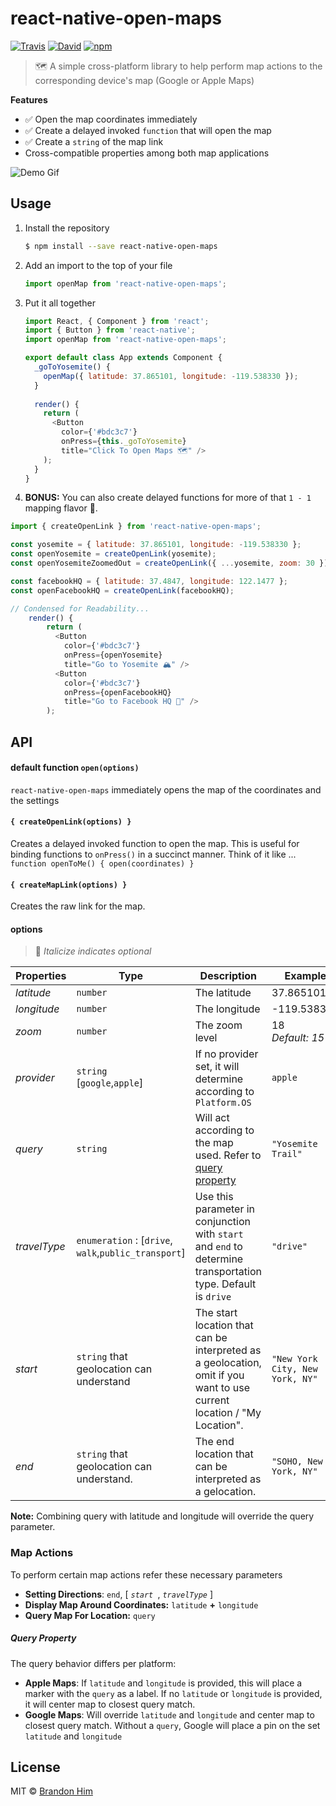 # react-native-open-maps
 [![Travis](https://img.shields.io/travis/brh55/react-native-open-maps/master.svg?style=flat-square)](https://travis-ci.org/brh55/react-native-open-maps) [![David](https://img.shields.io/david/dev/brh55/react-native-open-maps.svg?style=flat-square)](https://david-dm.org/brh55/react-native-open-maps?type=dev) [![npm](https://img.shields.io/npm/dt/react-native-open-maps.svg?style=flat-square)](https://www.npmjs.com/package/react-native-open-maps)

> 🗺 A simple cross-platform library to help perform map actions to the corresponding device's map (Google or Apple Maps)

**Features**
- ✅ Open the map coordinates immediately
- ✅ Create a delayed invoked `function` that will open the map
- ✅ Create a `string` of the map link
- Cross-compatible properties among both map applications

![Demo Gif](http://g.recordit.co/RhkI4WISXT.gif)

## Usage
1. Install the repository
    ```bash
    $ npm install --save react-native-open-maps
    ```
2. Add an import to the top of your file
    ```js
    import openMap from 'react-native-open-maps';
    ```
3. Put it all together
    ```js
    import React, { Component } from 'react';
    import { Button } from 'react-native';
    import openMap from 'react-native-open-maps';

    export default class App extends Component {
      _goToYosemite() {
        openMap({ latitude: 37.865101, longitude: -119.538330 });
      }
      
      render() {
        return (
          <Button
            color={'#bdc3c7'}
            onPress={this._goToYosemite}
            title="Click To Open Maps 🗺" />
        );
      }
    }
    ```
4. **BONUS:** You can also create delayed functions for more of that `1 - 1` mapping flavor 🍦.
```js
import { createOpenLink } from 'react-native-open-maps';

const yosemite = { latitude: 37.865101, longitude: -119.538330 };
const openYosemite = createOpenLink(yosemite);
const openYosemiteZoomedOut = createOpenLink({ ...yosemite, zoom: 30 });

const facebookHQ = { latitude: 37.4847, longitude: 122.1477 };
const openFacebookHQ = createOpenLink(facebookHQ);

// Condensed for Readability...
    render() {
        return (
          <Button
            color={'#bdc3c7'}
            onPress={openYosemite}
            title="Go to Yosemite 🏔" />
          <Button
            color={'#bdc3c7'}
            onPress={openFacebookHQ}
            title="Go to Facebook HQ 🕋" />
        );
```

## API
#### default function `open(options)`
`react-native-open-maps` immediately opens the map of the coordinates and the settings

#### `{ createOpenLink(options) }`
Creates a delayed invoked function to open the map. This is useful for binding functions to `onPress()` in a succinct manner. Think of it like ... `function openToMe() { open(coordinates) }`

#### `{ createMapLink(options) }`
Creates the raw link for the map.

#### options
> 🔑 *Italicize indicates optional*

| Properties | Type                                | Description                                                    | Example               |
|------------|-------------------------------------|----------------------------------------------------------------|-----------------------|
| *latitude*   | `number`                            | The latitude                                                   | 37.865101             |
| *longitude*  | `number`                            | The longitude                                                  | -119.538330           |
| *zoom*     | `number`                            | The zoom level                                                 | 18 <br> *Default: 15* |
| *provider* | `string` <br> [`google`,`apple`] | If no provider set, it will determine according to `Platform.OS` | `apple`               |
| *query*      | `string`                            | Will act according to the map used. Refer to [query property](#query-property) | `"Yosemite Trail"`    |
| *travelType* | `enumeration` : [`drive`, `walk`,`public_transport`] | Use this parameter in conjunction with `start` and `end` to determine transportation type. Default is `drive` | `"drive"` |
| *start* | `string` that geolocation can understand | The start location that can be interpreted as a geolocation, omit if you want to use current location / "My Location". | `"New York City, New York, NY"` |
| *end* | `string` that geolocation can understand. | The end location that can be interpreted as a gelocation. | `"SOHO, New York, NY"` |

**Note:** Combining query with latitude and longitude will override the query parameter.

### Map Actions
To perform certain map actions refer these necessary parameters
- **Setting Directions**: `end`,  [ *`start `*,  *`travelType`* ]
- **Display Map Around Coordinates:** `latitude` **+** `longitude`
- **Query Map For Location:** `query`

##### Query Property
The query behavior differs per platform:
- **Apple Maps**: If `latitude` and `longitude` is provided, this will place a marker with the `query` as a label. If no `latitude` or `longitude` is provided, it will center map to closest query match.
- **Google Maps**: Will override `latitude` and `longitude` and center map to closest query match. Without a `query`, Google will place a pin on the set `latitude` and `longitude`

## License
MIT © [Brandon Him](https://github.com/brh55/react-native-open-maps)